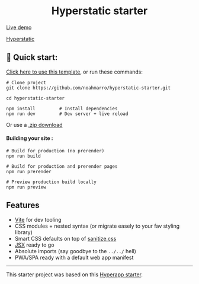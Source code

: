 <h1 align="center">
  Hyperstatic starter
</h1>

[Live demo](https://hyperstatic-starter.netlify.app/)

[Hyperstatic](https://hyperstatic.dev/)

## 🚀 Quick start:

[Click here to use this template](https://github.com/noahmarro/hyperstatic-starter/generate), or run these commands:

```
# Clone project
git clone https://github.com/noahmarro/hyperstatic-starter.git

cd hyperstatic-starter

npm install         # Install dependencies
npm run dev         # Dev server + live reload
```

Or use a [.zip download](https://github.com/noahmarro/hyperstatic-starter/archive/master.zip)

#### Building your site :

```
# Build for production (no prerender)
npm run build

# Build for production and prerender pages
npm run prerender

# Preview production build locally
npm run preview
```

## Features

- [Vite](https://vitejs.dev/) for dev tooling
- CSS modules + nested syntax (or migrate easely to your fav styling library)
- Smart CSS defaults on top of [sanitize.css](https://csstools.github.io/sanitize.css/)
- [JSX](https://reactjs.org/docs/introducing-jsx.html) ready to go
- Absolute imports (say goodbye to the `../../` hell)
- PWA/SPA ready with a default web app manifest

---

This starter project was based on this [Hyperapp starter](https://github.com/loteoo/hyperapp-starter).

